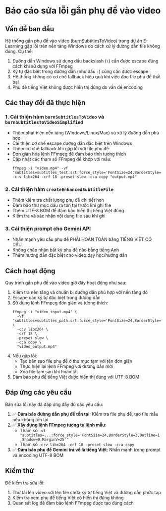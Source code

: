 # Báo cáo sửa lỗi gắn phụ đề vào video

## Vấn đề ban đầu

Hệ thống gắn phụ đề vào video (burnSubtitlesToVideo) trong dự án E-Learning gặp lỗi trên nền tảng Windows do cách xử lý đường dẫn file không đúng. Cụ thể:

1. Đường dẫn Windows sử dụng dấu backslash (`\`) cần được escape đúng cách khi sử dụng với FFmpeg
2. Ký tự đặc biệt trong đường dẫn (như dấu `:`) cũng cần được escape
3. Hệ thống không có cơ chế fallback hiệu quả khi việc đọc file phụ đề thất bại
4. Phụ đề tiếng Việt không được hiển thị đúng do vấn đề encoding

## Các thay đổi đã thực hiện

### 1. Cải thiện hàm `burnSubtitlesToVideo` và `burnSubtitlesToVideoSimplified`

- Thêm phát hiện nền tảng (Windows/Linux/Mac) và xử lý đường dẫn phù hợp
- Cải thiện cơ chế escape đường dẫn đặc biệt trên Windows
- Thêm cơ chế fallback khi gặp lỗi với file phụ đề
- Đơn giản hóa lệnh FFmpeg để đảm bảo tính tương thích
- Cập nhật các tham số FFmpeg để khớp với mẫu:
  ```
  ffmpeg -i "video.mp4" -vf "subtitles=subtitles_test.srt:force_style='FontSize=24,BorderStyle=3,Outline=1,Shadow=0,MarginV=25'" -c:v libx264 -crf 18 -preset slow -c:a copy "output.mp4"
  ```

### 2. Cải thiện hàm `createEnhancedSubtitleFile`

- Thêm kiểm tra chất lượng phụ đề chi tiết hơn
- Đảm bảo thư mục đầu ra tồn tại trước khi ghi file
- Thêm UTF-8 BOM để đảm bảo hiển thị tiếng Việt đúng
- Kiểm tra và xác nhận nội dung file sau khi ghi

### 3. Cải thiện prompt cho Gemini API

- Nhấn mạnh yêu cầu phụ đề PHẢI HOÀN TOÀN bằng TIẾNG VIỆT CÓ DẤU
- Không chấp nhận bất kỳ phụ đề nào bằng tiếng Anh
- Thêm hướng dẫn đặc biệt cho video dạy học/hướng dẫn

## Cách hoạt động

Quy trình gắn phụ đề vào video giờ đây hoạt động như sau:

1. Kiểm tra nền tảng và chuẩn bị đường dẫn phù hợp với nền tảng đó
2. Escape các ký tự đặc biệt trong đường dẫn
3. Sử dụng lệnh FFmpeg đơn giản và tương thích:
   ```
   ffmpeg -i "video_input.mp4" \
     -vf "subtitles=subtitles_path.srt:force_style='FontSize=24,BorderStyle=3,Outline=1,Shadow=0,MarginV=25'" \
     -c:v libx264 \
     -crf 18 \
     -preset slow \
     -c:a copy \
     "video_output.mp4"
   ```
4. Nếu gặp lỗi:
   - Tạo bản sao file phụ đề ở thư mục tạm với tên đơn giản
   - Thực hiện lại lệnh FFmpeg với đường dẫn mới
   - Xóa file tạm sau khi hoàn tất
5. Đảm bảo phụ đề tiếng Việt được hiển thị đúng với UTF-8 BOM

## Đáp ứng các yêu cầu

Bản sửa lỗi này đã đáp ứng đầy đủ các yêu cầu:

1. ✅ **Đảm bảo đường dẫn phụ đề tồn tại**: Kiểm tra file phụ đề, tạo file mẫu nếu không tồn tại
2. ✅ **Xây dựng lệnh FFmpeg tương tự lệnh mẫu**: 
   - Tham số `-vf "subtitles=...:force_style='FontSize=24,BorderStyle=3,Outline=1,Shadow=0,MarginV=25'"` 
   - Tham số `-c:v libx264 -crf 18 -preset slow -c:a copy`
3. ✅ **Đảm bảo phụ đề Gemini trả về là tiếng Việt**: Nhấn mạnh trong prompt và encoding UTF-8 BOM

## Kiểm thử

Để kiểm tra sửa lỗi:

1. Thử tải lên video với tên file chứa ký tự tiếng Việt và đường dẫn phức tạp
2. Kiểm tra xem phụ đề tiếng Việt có hiển thị đúng không
3. Quan sát log để đảm bảo lệnh FFmpeg được tạo đúng cách
